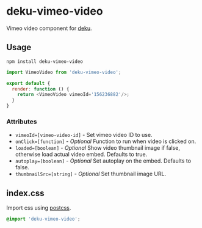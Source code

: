 # deku-vimeo-video

Vimeo video component for [deku](https://github.com/dekujs/deku).

## Usage

```shell
npm install deku-vimeo-video
```

```js
import VimeoVideo from 'deku-vimeo-video';

export default {
  render: function () {
    return <VimeoVideo vimeoId='156236882'/>;
  }
}
```

### Attributes

* `vimeoId=[vimeo-video-id]` - Set vimeo video ID to use.
* `onClick=[function]` - _Optional_ Function to run when video is clicked on.
* `loaded=[boolean]` -  _Optional_ Show video thumbnail image if false, otherwise load actual video embed. Defaults to true.
* `autoplay=[boolean]` -  _Optional_ Set autoplay on the embed. Defaults to false.
* `thumbnailSrc=[string]` - _Optional_ Set thumbnail image URL.

## index.css

Import css using [postcss](https://github.com/postcss/postcss).
```css
@import 'deku-vimeo-video';
```
